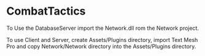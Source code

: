 # CombatTactics

To Use the DatabaseServer import the Network.dll rom the Network project.

To use Client and Server, create Assets/Plugins directory, import Text Mesh Pro and copy Network/Network directory into the Assets/Plugins directory.
